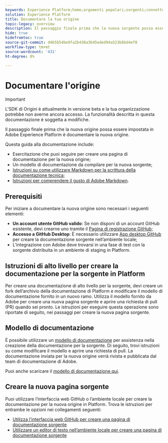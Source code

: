 ```yaml
---
keywords: Experience Platform;home;argomenti popolari;sorgenti;connettori;connettori sorgente;origini sdk;sdk;SDK
solution: Experience Platform
title: Documentare la tua origine
topic-legacy: overview
description: Il passaggio finale prima che la nuova sorgente possa essere resa attiva in Adobe Experience Platform è quello di documentare la nuova sorgente.
hide: true
hidefromtoc: true
source-git-commit: d4b5b54be9fa2b430a3b45eded94a523b6bd4ef8
workflow-type: tm+mt
source-wordcount: '431'
ht-degree: 0%

---
```


# Documentare l&#39;origine

>[!IMPORTANT]
>
>L&#39;SDK di Origini è attualmente in versione beta e la tua organizzazione potrebbe non averne ancora accesso. La funzionalità descritta in questa documentazione è soggetta a modifiche.

Il passaggio finale prima che la nuova origine possa essere impostata in Adobe Experience Platform è documentare la nuova origine.

Questa guida alla documentazione include:

* Esercitazione che puoi seguire per creare una pagina di documentazione per la nuova origine;
* Un modello di documentazione da compilare per la nuova sorgente;
* [Istruzioni su come utilizzare Markdown per la scrittura della documentazione tecnica](https://experienceleague.adobe.com/docs/contributor/contributor-guide/writing-essentials/markdown.html?lang=en);
* [Istruzioni per comprendere il gusto di Adobe Markdown](https://experienceleague.adobe.com/docs/contributor/contributor-guide/writing-essentials/markdown.html?lang=en#custom-markdown-extensions).

## Prerequisiti

Per iniziare a documentare la nuova origine sono necessari i seguenti elementi:

* **Un account utente GitHub valido**: Se non disponi di un account GitHub esistente, devi crearne uno tramite il [Pagina di registrazione GitHub](https://github.com/);
* **Accesso a GitHub Desktop**: È necessario utilizzare [App desktop GitHub](https://desktop.github.com/) per creare la documentazione sorgente nell’ambiente locale;
* L’integrazione con Adobe deve trovarsi in una fase di test con la sorgente distribuita in un ambiente di staging in Platform.

## Istruzioni di alto livello per creare la documentazione per la sorgente in Platform

Per creare una documentazione di alto livello per la sorgente, devi creare un fork dell’archivio della documentazione di Platform e modificare il modello di documentazione fornito in un nuovo ramo. Utilizza il modello fornito da Adobe per creare una nuova pagina sorgente e aprire una richiesta di pull (PR) quando sei pronto. Le istruzioni per eseguire questa operazione sono riportate di seguito, nei passaggi per creare la nuova pagina sorgente.

## Modello di documentazione

È possibile utilizzare un [modello di documentazione](./template.md) per assistenza nella creazione della documentazione per la sorgente. Di seguito, trovi istruzioni su come modificare il modello e aprire una richiesta di pull. La documentazione inviata per la nuova origine verrà rivista e pubblicata dal team di documentazione di Adobe.

Puoi anche scaricare il [modello di documentazione qui](../assets/template.zip).

## Creare la nuova pagina sorgente

Puoi utilizzare l’interfaccia web GitHub o l’ambiente locale per creare la documentazione per la nuova origine in Platform. Trova le istruzioni per entrambe le opzioni nei collegamenti seguenti:

* [Utilizza l’interfaccia web GitHub per creare una pagina di documentazione sorgente](./github.md)
* [Utilizzare un editor di testo nell’ambiente locale per creare una pagina di documentazione sorgente](./text-editor.md)